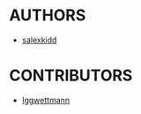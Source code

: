 AUTHORS
==============================================================================

- [salexkidd](https://github.com/salexkidd)

CONTRIBUTORS
==============================================================================

- [lggwettmann](https://github.com/lggwettmann>)
